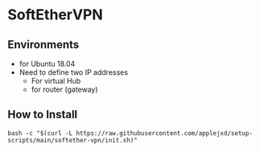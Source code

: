 # SoftEtherVPN

## Environments

- for Ubuntu 18.04
- Need to define two IP addresses
    - For virtual Hub
    - for router (gateway)

## How to Install 
```shell
bash -c "$(curl -L https://raw.githubusercontent.com/applejxd/setup-scripts/main/softether-vpn/init.sh)"
```